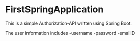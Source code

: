 # FirstSpringApplication

This is a simple Authorization-API written using Spring Boot.

The user information includes
  -username
  -password
  -emailID


